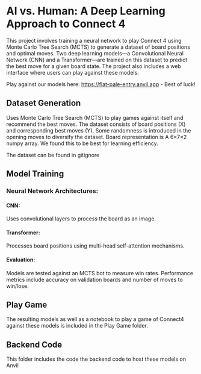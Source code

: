  # AI vs. Human: A Deep Learning Approach to Connect 4 

This project involves training a neural network to play Connect 4 using Monte Carlo Tree Search (MCTS) to generate a dataset of board positions and optimal moves. Two deep learning models—a Convolutional Neural Network (CNN) and a Transformer—are trained on this dataset to predict the best move for a given board state. The project also includes a web interface where users can play against these models.

Play against our models here: https://flat-pale-entry.anvil.app  - Best of luck!

## Dataset Generation
Uses Monte Carlo Tree Search (MCTS) to play games against itself and recommend the best moves.
The dataset consists of board positions (X) and corresponding best moves (Y).
Some randomness is introduced in the opening moves to diversify the dataset.
Board representation is A 6×7×2 numpy array. We found this to be best for learning efficiency. 

The dataset can be found in gitignore

## Model Training

### Neural Network Architectures:
#### CNN: 
Uses convolutional layers to process the board as an image.
#### Transformer:
Processes board positions using multi-head self-attention mechanisms.
#### Evaluation:
Models are tested against an MCTS bot to measure win rates.
Performance metrics include accuracy on validation boards and number of moves to win/lose.

## Play Game
The resulting models as well as a notebook to play a game of Connect4 against these models is included in the Play Game folder. 

## Backend Code
This folder includes the code the backend code to host these models on Anvil

